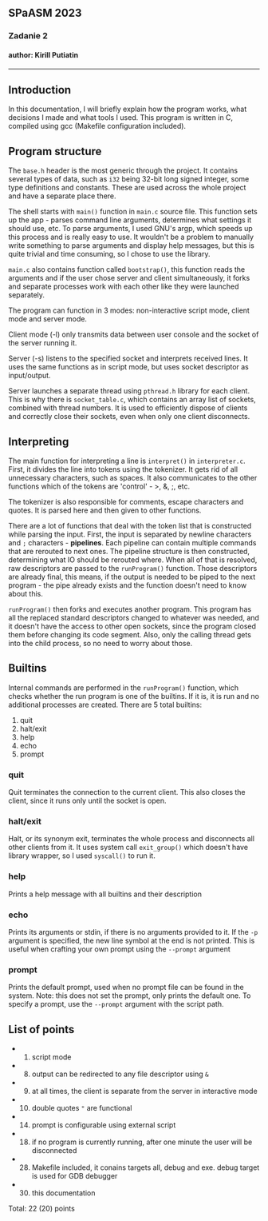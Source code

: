 ## SPaASM 2023

### Zadanie 2

#### author: Kirill Putiatin

---

## Introduction

In this documentation, I will briefly explain how the program works, what
decisions I made and what tools I used. This program is written in C, compiled
using gcc (Makefile configuration included).

## Program structure

The `base.h` header is the most generic through the project. It contains
several types of data, such as `i32` being 32-bit long signed integer,
some type definitions and constants. These are used across the whole project
and have a separate place there.

The shell starts with `main()` function in `main.c` source file. This function
sets up the app - parses command line arguments, determines what settings it
should use, etc. To parse arguments, I used GNU's argp, which speeds up this
process and is really easy to use. It wouldn't be a problem to manually write
something to parse arguments and display help messages, but this is quite
trivial and time consuming, so I chose to use the library.

`main.c` also contains function called `bootstrap()`, this function reads the
arguments and if the user chose server and client simultaneously, it forks
and separate processes work with each other like they were launched separately.

The program can function in 3 modes: non-interactive script mode, client mode
and server mode.

Client mode (-l) only transmits data between user console and the socket of the
server running it.

Server (-s) listens to the specified socket and interprets received lines.
It uses the same functions as in script mode, but uses socket descriptor as
input/output.

Server launches a separate thread using `pthread.h` library for each client.
This is why there is `socket_table.c`, which contains an array list of sockets,
combined with thread numbers. It is used to efficiently dispose of clients and
correctly close their sockets, even when only one client disconnects.

## Interpreting

The main function for interpreting a line is `interpret()` in `interpreter.c`.
First, it divides the line into tokens using the tokenizer. It gets rid of all
unnecessary characters, such as spaces. It also communicates to the other
functions which of the tokens are 'control' - >, &, ;, etc.

The tokenizer is also responsible for comments, escape characters and quotes.
It is parsed here and then given to other functions.

There are a lot of functions that deal with the token list that is constructed
while parsing the input. First, the input is separated by newline characters
and `;` characters - **pipelines**. Each pipeline can contain multiple commands
that are rerouted to next ones. The pipeline structure is then constructed,
determining what IO should be rerouted where. When all of that is resolved,
raw descriptors are passed to the `runProgram()` function. Those descriptors
are already final, this means, if the output is needed to be piped to the next
program - the pipe already exists and the function doesn't need to know about
this.

`runProgram()` then forks and executes another program. This program has
all the replaced standard descriptors changed to whatever was needed, and it 
doesn't have the access to other open sockets, since the program closed them
before changing its code segment. Also, only the calling thread gets into the
child process, so no need to worry about those.

## Builtins

Internal commands are performed in the `runProgram()` function, which checks
whether the run program is one of the builtins. If it is, it is run and no
additional processes are created. There are 5 total builtins:

1. quit
2. halt/exit
3. help
4. echo
5. prompt

### quit

Quit terminates the connection to the current client. This also closes the
client, since it runs only until the socket is open.

### halt/exit

Halt, or its synonym exit, terminates the whole process and disconnects all
other clients from it. It uses system call `exit_group()` which doesn't have
library wrapper, so I used `syscall()` to run it.

### help

Prints a help message with all builtins and their description

### echo

Prints its arguments or stdin, if there is no arguments provided to it. If the
`-p` argument is specified, the new line symbol at the end is not printed. This
is useful when crafting your own prompt using the `--prompt` argument

### prompt

Prints the default prompt, used when no prompt file can be found in the system.
Note: this does not set the prompt, only prints the default one. To specify a
prompt, use the `--prompt` argument with the script path.

## List of points

- 1. script mode
- 8. output can be redirected to any file descriptor using `&`
- 9. at all times, the client is separate from the server in interactive mode
- 10. double quotes `"` are functional
- 14. prompt is configurable using external script
- 18. if no program is currently running, after one minute the user will be
disconnected
- 28. Makefile included, it conains targets all, debug and exe. debug target
is used for GDB debugger
- 30. this documentation

Total: 22 (20) points

